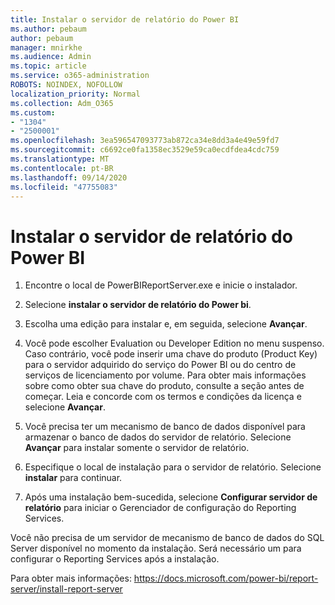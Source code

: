 ```yaml
---
title: Instalar o servidor de relatório do Power BI
ms.author: pebaum
author: pebaum
manager: mnirkhe
ms.audience: Admin
ms.topic: article
ms.service: o365-administration
ROBOTS: NOINDEX, NOFOLLOW
localization_priority: Normal
ms.collection: Adm_O365
ms.custom:
- "1304"
- "2500001"
ms.openlocfilehash: 3ea596547093773ab872ca34e8dd3a4e49e59fd7
ms.sourcegitcommit: c6692ce0fa1358ec3529e59ca0ecdfdea4cdc759
ms.translationtype: MT
ms.contentlocale: pt-BR
ms.lasthandoff: 09/14/2020
ms.locfileid: "47755083"
---
```

# <a name="install-power-bi-report-server"></a>Instalar o servidor de relatório do Power BI

1. Encontre o local de PowerBIReportServer.exe e inicie o instalador.

2. Selecione **instalar o servidor de relatório do Power bi**.

3. Escolha uma edição para instalar e, em seguida, selecione **Avançar**.

4. Você pode escolher Evaluation ou Developer Edition no menu suspenso.  Caso contrário, você pode inserir uma chave do produto (Product Key) para o servidor adquirido do serviço do Power BI ou do centro de serviços de licenciamento por volume. Para obter mais informações sobre como obter sua chave do produto, consulte a seção antes de começar. Leia e concorde com os termos e condições da licença e selecione **Avançar**.

5. Você precisa ter um mecanismo de banco de dados disponível para armazenar o banco de dados do servidor de relatório. Selecione **Avançar** para instalar somente o servidor de relatório.

6. Especifique o local de instalação para o servidor de relatório. Selecione **instalar** para continuar.

7. Após uma instalação bem-sucedida, selecione **Configurar servidor de relatório** para iniciar o Gerenciador de configuração do Reporting Services.

Você não precisa de um servidor de mecanismo de banco de dados do SQL Server disponível no momento da instalação. Será necessário um para configurar o Reporting Services após a instalação.

Para obter mais informações: https://docs.microsoft.com/power-bi/report-server/install-report-server
